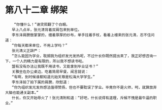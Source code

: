# 第八十二章 绑架
        “你懂什么！”谢灵熙翻了个白眼。
       早上八点半，张元清背着双肩包来到单位。
       李东泽肩膀鼓掌掌的，缠着厚厚的纱布，单手拄着手杖，看着上楼来的张元清，忍不住问道：
       “你每天都来单位，不用上学吗？”
       张元清义正辞严：
       “怎么能因为学业，耽搁我为组织发光发热呢，不过什长你既然提出来了，我正好想咨询一下，一个人的精力是有限的，所以我不想读书啦。
       盟有没有办法让我既不用读书，又能拿到毕业证书？”
       关雅坐在办公桌边，吃着简易早餐，闻言就说：
       “有啊，到时候谁都知道元始天尊是松海大学学生。”
       李东泽拍了拍下属的肩膀，欣慰道：
       “你为组织发光发热想法值得赞扬，但也不要耽误了学业。毕竟你不是火师，呵，就算放弃大脑也能通关副本。”
       什长，你又开始辱火了！张元清附和道：“好吧，什长说得有道理，斥候不愧是最牛逼的职业。”